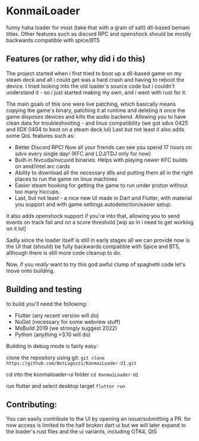 # KonmaiLoader
funny haha loader for most (take that with a grain of salt) dll-based bemani titles. Other features such as discord RPC and openshock should be mostly backwards compatible with spice/BT5

## Features (or rather, why did i do this)
The project started when i first tried to boot up a dll-based game on my steam deck and all i could get was a hard crash and having to reboot the device. I tried looking into the old loader's source code but i couldn't understand it - so i just started making my own, and i went with rust for it.

The main goals of this one were live patching, which basically means copying the game's binary, patching it at runtime and deleting it once the game disposes devices and kills the audio backend. Allowing you to have clean data for troubleshooting - and linux compatibility (we got sdvx 0425 and IIDX 0404 to boot on a steam deck lul) Last but not least it also adds some QoL features such as:

- Better Discord RPC! Now all your friends can see you spend 17 hours on sdvx every single day! (KFC and LDJ/TDJ only for now)
- Built-in Nvcuda/nvcuvid binaries. Helps with playing newer KFC builds on amd/intel arc cards
- Ability to download all the necessary dlls and putting them all in the right places to run the game on linux machines
- Easier steam hooking for getting the game to run under proton without too many hiccups.
- Last, but not least - a nice new UI made in Dart and Flutter, with material you support and with game settings autodetection/easier setup.


it also adds openshock support if you're into that, allowing you to send events on track fail and on a score threshold [wip as in i need to get working on it lol]



Sadly since the loader itself is still in early stages all we can provide now is the UI that (should) be fully backwards compatible with Spice and BT5, although there is still more code cleanup to do.


Now, if you *really* want to try this god awful clump of spaghetti code let's move onto building.

## Building and testing

to build you'll need the following:

- Flutter (any recent version will do)
- NuGet (necessary for some webview stuff)
- MsBuild 2019 (we strongly suggest 2022)
- Python (anything >3.10 will do)

Building in debug mode is fairly easy:  

clone the repository using git:
`git clone https://github.com/NotLugozzi/KonmaiLoader-UI.git`   


cd into the konmailoader-ui folder
`cd KonmaiLoader-UI`   


run flutter and select desktop target
`flutter run`   



## Contributing:
You can easily contribute to the UI by opening an issue/submitting a PR. for now access is limited to the half broken dart ui but we will later expand to the loader's rust files and the ui variants, including GTK4, Qt5
